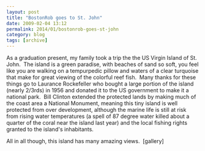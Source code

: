 ```yaml
---
layout: post
title: "BostonRob goes to St. John"
date: 2009-02-04 13:12
permalink: 2014/01/bostonrob-goes-st-john
category: blog
tags: [archive]
---
```

As a graduation present, my family took a trip the the US Virgin Island of St. John.  The island is a green paradise, with beaches of sand so soft, you feel like you are walking on a tempurpedic pillow and waters of a clear turquoise that make for great viewing of the colorful reef fish.  Many thanks for these things go to Laurance Rockefeller who bought a large portion of the island (nearly 2/3rds) in 1956 and donated it to the US government to make it a national park.  Bill Clinton extended the protected lands by making much of the coast area a National Monument, meaning this tiny island is well protected from over development, although the marine life is still at risk from rising water temperatures (a spell of 87 degree water killed about a quarter of the coral near the island last year) and the local fishing rights granted to the island's inhabitants.

All in all though, this island has many amazing views.  [gallery] 